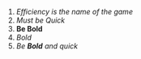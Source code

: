 1. *Efficiency is the name of the game*
2. _Must be Quick_
3. **Be Bold**
4. _Bold_
5. _Be **Bold** and quick_
